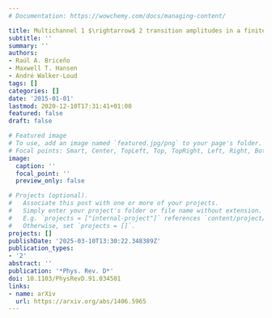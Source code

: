 ```yaml
---
# Documentation: https://wowchemy.com/docs/managing-content/

title: Multichannel 1 $\rightarrow$ 2 transition amplitudes in a finite volume
subtitle: ''
summary: ''
authors:
- Raúl A. Briceño
- Maxwell T. Hansen
- André Walker-Loud
tags: []
categories: []
date: '2015-01-01'
lastmod: 2020-12-10T17:31:41+01:00
featured: false
draft: false

# Featured image
# To use, add an image named `featured.jpg/png` to your page's folder.
# Focal points: Smart, Center, TopLeft, Top, TopRight, Left, Right, BottomLeft, Bottom, BottomRight.
image:
  caption: ''
  focal_point: ''
  preview_only: false

# Projects (optional).
#   Associate this post with one or more of your projects.
#   Simply enter your project's folder or file name without extension.
#   E.g. `projects = ["internal-project"]` references `content/project/deep-learning/index.md`.
#   Otherwise, set `projects = []`.
projects: []
publishDate: '2025-03-10T13:30:22.348389Z'
publication_types:
- '2'
abstract: ''
publication: '*Phys. Rev. D*'
doi: 10.1103/PhysRevD.91.034501
links:
- name: arXiv
  url: https://arxiv.org/abs/1406.5965
---
```

